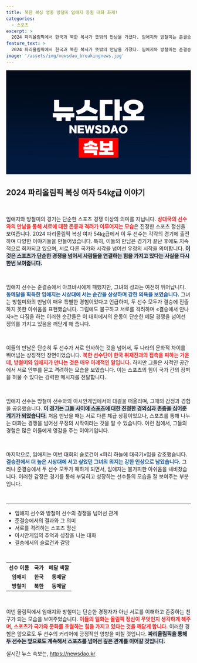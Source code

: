```yaml
---
title: 북한 복싱 영웅 방철미 임애지 응원 대화 화제!
categories:
  - 스포츠
excerpt: >
  2024 파리올림픽에서 한국과 북한 복서가 뜻밖의 만남을 가졌다. 임애지와 방철미는 준결승에서 아쉽게 동메달을 따며, 서로의 격려로 잊지 못할 순간을 남기게 되었다. 과연 이들의 우정은 어떤 이야기로 이어질까?
feature_text: >
  2024 파리올림픽에서 한국과 북한 복서가 뜻밖의 만남을 가졌다. 임애지와 방철미는 준결승에서 아쉽게 동메달을 따며, 서로의 격려로 잊지 못할 순간을 남기게 되었다. 과연 이들의 우정은 어떤 이야기로 이어질까?
image: '/assets/img/newsdao_breakingnews.jpg'
---
```


<p><img src="/assets/img/newsdao_breakingnews.jpg" alt="ontimetimes 속보" /></p>

<h2 data-ke-size="size26">2024 파리올림픽 복싱 여자 54㎏급 이야기</h2>

<p data-ke-size="size16">&nbsp;</p>

<p>임애지와 방철미의 경기는 단순한 스포츠 경쟁 이상의 의미를 지닙니다. <b><span style="color: #ee2323;">상대국의 선수와의 만남을 통해 서로에 대한 존중과 격려가 이루어지는 모습</span></b>은 진정한 스포츠 정신을 보여줍니다. 2024 파리올림픽 복싱 여자 54㎏급에서 이 두 선수는 각각의 경기에 출전하며 다양한 이야기들을 만들어냈습니다. 특히, 이들의 만남은 경기가 끝난 후에도 지속적으로 회자되고 있으며, 서로 다른 국가와 시각을 넘어선 우정의 시작을 의미합니다. <b><span style="background-color: #21538527;">이것은 스포츠가 단순한 경쟁을 넘어서 사람들을 연결하는 힘을 가지고 있다는 사실을 다시 한번 보여줍니다.</span></b></p>

<p data-ke-size="size16">&nbsp;</p>

<p>임애지 선수는 준결승에서 아크바시에게 패했지만, 그녀의 성과는 여전히 뛰어납니다. <b><span style="color: #1a5490;">동메달을 획득한 임애지는 시상대에 서는 순간을 상상하며 강한 의욕을 보였습니다.</span></b> 그녀는 방철미와의 만남이 매우 특별한 경험이었다고 언급하며, 두 선수 모두가 결승에 진출하지 못한 아쉬움을 표현했습니다. 그럼에도 불구하고 서로를 격려하며 «결승에서 만나자»는 다짐을 하는 이러한 순간들은 이 대회에서의 운동이 단순한 메달 경쟁을 넘어선 정의를 가지고 있음을 깨닫게 해 줍니다.</p>

<p data-ke-size="size16">&nbsp;</p>

<p>이들의 만남은 단순히 두 선수가 서로 인사하는 것을 넘어서, 두 나라의 문화적 차이를 뛰어넘는 상징적인 장면이었습니다. <b><span style="color: #ee2323;">북한 선수단이 한국 취재진과의 접촉을 피하는 가운데, 방철미와 임애지가 만나는 것은 매우 이례적인 일입니다.</span></b> 하지만 그들은 사적인 공간에서 서로 안부를 묻고 격려하는 모습을 보였습니다. 이는 스포츠의 힘이 국가 간의 장벽을 허물 수 있다는 강력한 메시지를 전달합니다.</p>

<p data-ke-size="size16">&nbsp;</p>

<p>임애지 선수는 방철미 선수와의 아시안게임에서의 대결을 떠올리며, 그때의 감정과 경험을 공유했습니다. <b><span style="background-color: #21538527;">이 경기는 그들 사이에 스포츠에 대한 진정한 경외심과 존중을 심어준 계기가 되었습니다.</span></b> 처음 만났을 때는 서로 다른 체급 상황이었으나, 스포츠를 통해 나누는 대화는 경쟁을 넘어선 우정의 시작이라는 것을 알 수 있습니다. 이런 점에서, 그들의 경험은 많은 이들에게 영감을 주는 이야기입니다.</p>

<p data-ke-size="size16">&nbsp;</p>

<p>마지막으로, 임애지는 이번 대회의 슬로건이 «파리 하늘에 태극기»임을 강조했습니다. <b><span style="color: #1a5490;">결승전에서 더 높은 시상대에 서고 싶었던 그녀의 의지는 강한 인상으로 남았습니다.</span></b> 그러나 준결승에서 두 선수 모두가 패하게 되면서, 임애지는 불가피한 아쉬움을 내비쳤습니다. 이러한 감정은 경기를 통해 부딪히고 성장하는 선수들의 모습을 잘 보여주는 부분입니다.</p>

<p data-ke-size="size16">&nbsp;</p>

<hr>

<ul>
  <li>임애지 선수와 방철미 선수의 경쟁을 넘어선 관계</li>
  <li>준결승에서의 결과와 그 의미</li>
  <li>서로를 격려하는 스포츠 정신</li>
  <li>아시안게임의 추억과 성장을 나눈 대화</li>
  <li>결승에서의 슬로건과 갈망</li>
</ul>

<p data-ke-size="size16">&nbsp;</p>

<table style="width: 100%;">
  <tr>
    <td style="text-align: center; height: 17px;"><b>선수 이름</b></td>
    <td style="text-align: center; height: 17px;"><b>국가</b></td>
    <td style="text-align: center; height: 17px;"><b>메달 색깔</b></td>
  </tr>
  <tr>
    <td style="text-align: center; height: 17px;"><b>임애지</b></td>
    <td style="text-align: center; height: 17px;"><b>한국</b></td>
    <td style="text-align: center; height: 17px;"><b>동메달</b></td>
  </tr>
  <tr>
    <td style="text-align: center; height: 17px;"><b>방철미</b></td>
    <td style="text-align: center; height: 17px;"><b>북한</b></td>
    <td style="text-align: center; height: 17px;"><b>동메달</b></td>
  </tr>
</table>

<p data-ke-size="size16">&nbsp;</p> 

<p>이번 올림픽에서 임애지와 방철미는 단순한 경쟁자가 아닌 서로를 이해하고 존중하는 친구가 되는 모습을 보여주었습니다. <b><span style="color: #ee2323;">이들의 일화는 올림픽 정신이 무엇인지 생각하게 해주며, 스포츠가 국가와 문화를 초월하는 힘을 가지고 있다는 것을 깨닫게 합니다.</span></b> 이러한 경험은 앞으로도 두 선수의 커리어에 긍정적인 영향을 미칠 것입니다. <b><span style="background-color: #21538527;">파리올림픽을 통해 두 선수는 앞으로도 계속해서 스포츠를 넘어선 깊은 관계를 이어갈 것입니다.</span></b></p>
실시간 뉴스 속보는, <a href="https://newsdao.kr" rel="dofollow">https://newsdao.kr</a>


